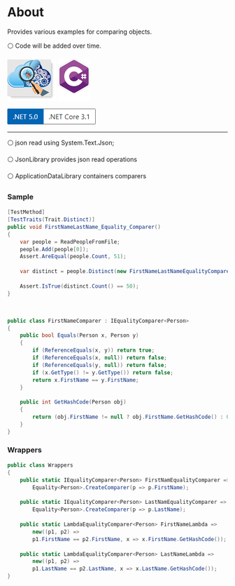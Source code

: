 # About

Provides various examples for comparing objects. 

:white_circle:  Code will be added over time.

![img](assets/unitTesting.png) ![img](assets/csharpSmall.png)

![img](assets/Versions.png)

---

:white_circle: json read using System.Text.Json;

:white_circle: JsonLibrary provides json read operations

:white_circle: ApplicationDataLibrary containers comparers



### Sample

```csharp
[TestMethod]
[TestTraits(Trait.Distinct)]
public void FirstNameLastName_Equality_Comparer()
{
    var people = ReadPeopleFromFile;
    people.Add(people[0]);
    Assert.AreEqual(people.Count, 51);
    
    var distinct = people.Distinct(new FirstNameLastNameEqualityComparer());
    
    Assert.IsTrue(distinct.Count() == 50);
}
```
</br>

```csharp
public class FirstNameComparer : IEqualityComparer<Person>
{
    public bool Equals(Person x, Person y)
    {
        if (ReferenceEquals(x, y)) return true;
        if (ReferenceEquals(x, null)) return false;
        if (ReferenceEquals(y, null)) return false;
        if (x.GetType() != y.GetType()) return false;
        return x.FirstName == y.FirstName;
    }

    public int GetHashCode(Person obj)
    {
        return (obj.FirstName != null ? obj.FirstName.GetHashCode() : 0);
    }
}
```

### Wrappers

```csharp
public class Wrappers
{
    public static IEqualityComparer<Person> FirstNamEqualityComparer => 
        Equality<Person>.CreateComparer(p => p.FirstName);
    
    public static IEqualityComparer<Person> LastNamEqualityComparer => 
        Equality<Person>.CreateComparer(p => p.LastName);
    
    public static LambdaEqualityComparer<Person> FirstNameLambda => 
        new((p1, p2) => 
        p1.FirstName == p2.FirstName, x => x.FirstName.GetHashCode());
    
    public static LambdaEqualityComparer<Person> LastNameLambda => 
        new((p1, p2) => 
        p1.LastName == p2.LastName, x => x.LastName.GetHashCode());
}
```

